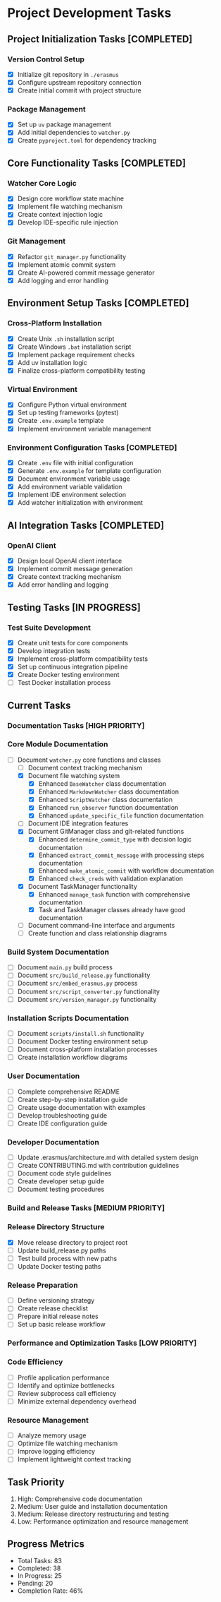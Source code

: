 # Project Development Tasks

## Project Initialization Tasks [COMPLETED]
### Version Control Setup
- [x] Initialize git repository in `./erasmus`
- [x] Configure upstream repository connection
- [x] Create initial commit with project structure

### Package Management
- [x] Set up `uv` package management
- [x] Add initial dependencies to `watcher.py`
- [x] Create `pyproject.toml` for dependency tracking

## Core Functionality Tasks [COMPLETED]
### Watcher Core Logic
- [x] Design core workflow state machine
- [x] Implement file watching mechanism
- [x] Create context injection logic
- [x] Develop IDE-specific rule injection

### Git Management
- [x] Refactor `git_manager.py` functionality
- [x] Implement atomic commit system
- [x] Create AI-powered commit message generator
- [x] Add logging and error handling

## Environment Setup Tasks [COMPLETED]
### Cross-Platform Installation
- [x] Create Unix `.sh` installation script
- [x] Create Windows `.bat` installation script
- [x] Implement package requirement checks
- [x] Add uv installation logic
- [x] Finalize cross-platform compatibility testing

### Virtual Environment
- [x] Configure Python virtual environment
- [x] Set up testing frameworks (pytest)
- [x] Create `.env.example` template
- [x] Implement environment variable management

### Environment Configuration Tasks [COMPLETED]
- [x] Create `.env` file with initial configuration
- [x] Generate `.env.example` for template configuration
- [x] Document environment variable usage
- [x] Add environment variable validation
- [x] Implement IDE environment selection
- [x] Add watcher initialization with environment

## AI Integration Tasks [COMPLETED]
### OpenAI Client
- [x] Design local OpenAI client interface
- [x] Implement commit message generation
- [x] Create context tracking mechanism
- [x] Add error handling and logging

## Testing Tasks [IN PROGRESS]
### Test Suite Development
- [x] Create unit tests for core components
- [x] Develop integration tests
- [x] Implement cross-platform compatibility tests
- [x] Set up continuous integration pipeline
- [x] Create Docker testing environment
- [ ] Test Docker installation process

## Current Tasks

### Documentation Tasks [HIGH PRIORITY]
### Core Module Documentation
- [ ] Document `watcher.py` core functions and classes
  - [ ] Document context tracking mechanism
  - [x] Document file watching system
    - [x] Enhanced `BaseWatcher` class documentation
    - [x] Enhanced `MarkdownWatcher` class documentation
    - [x] Enhanced `ScriptWatcher` class documentation
    - [x] Enhanced `run_observer` function documentation
    - [x] Enhanced `update_specific_file` function documentation
  - [ ] Document IDE integration features
  - [x] Document GitManager class and git-related functions
    - [x] Enhanced `determine_commit_type` with decision logic documentation
    - [x] Enhanced `extract_commit_message` with processing steps documentation
    - [x] Enhanced `make_atomic_commit` with workflow documentation
    - [x] Enhanced `check_creds` with validation explanation
  - [x] Document TaskManager functionality
    - [x] Enhanced `manage_task` function with comprehensive documentation
    - [x] Task and TaskManager classes already have good documentation
  - [ ] Document command-line interface and arguments
  - [ ] Create function and class relationship diagrams

### Build System Documentation
- [ ] Document `main.py` build process
- [ ] Document `src/build_release.py` functionality
- [ ] Document `src/embed_erasmus.py` process
- [ ] Document `src/script_converter.py` functionality
- [ ] Document `src/version_manager.py` functionality

### Installation Scripts Documentation
- [ ] Document `scripts/install.sh` functionality
- [ ] Document Docker testing environment setup
- [ ] Document cross-platform installation processes
- [ ] Create installation workflow diagrams

### User Documentation
- [ ] Complete comprehensive README
- [ ] Create step-by-step installation guide
- [ ] Create usage documentation with examples
- [ ] Develop troubleshooting guide
- [ ] Create IDE configuration guide

### Developer Documentation
- [ ] Update .erasmus/architecture.md with detailed system design
- [ ] Create CONTRIBUTING.md with contribution guidelines
- [ ] Document code style guidelines
- [ ] Create developer setup guide
- [ ] Document testing procedures

### Build and Release Tasks [MEDIUM PRIORITY]
### Release Directory Structure
- [x] Move release directory to project root
- [ ] Update build_release.py paths
- [ ] Test build process with new paths
- [ ] Update Docker testing paths

### Release Preparation
- [ ] Define versioning strategy
- [ ] Create release checklist
- [ ] Prepare initial release notes
- [ ] Set up basic release workflow

### Performance and Optimization Tasks [LOW PRIORITY]
### Code Efficiency
- [ ] Profile application performance
- [ ] Identify and optimize bottlenecks
- [ ] Review subprocess call efficiency
- [ ] Minimize external dependency overhead

### Resource Management
- [ ] Analyze memory usage
- [ ] Optimize file watching mechanism
- [ ] Improve logging efficiency
- [ ] Implement lightweight context tracking

## Task Priority
1. High: Comprehensive code documentation
2. Medium: User guide and installation documentation
3. Medium: Release directory restructuring and testing
4. Low: Performance optimization and resource management

## Progress Metrics
- Total Tasks: 83
- Completed: 38
- In Progress: 25
- Pending: 20
- Completion Rate: 46%
